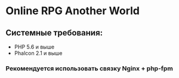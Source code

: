 # Online RPG Another World


## Системные требования:
- PHP 5.6 и выше
- Phalcon 2.1 и выше

### Рекомендуется использовать связку Nginx + php-fpm